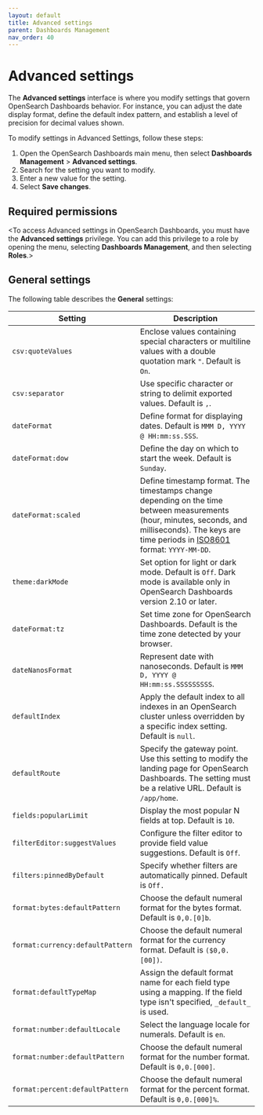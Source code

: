 ```yaml
---
layout: default
title: Advanced settings
parent: Dashboards Management
nav_order: 40
---
```


# Advanced settings

The **Advanced settings** interface is where you modify settings that govern OpenSearch Dashboards behavior. For instance, you can adjust the date display format, define the default index pattern, and establish a level of precision for decimal values shown.

To modify settings in Advanced Settings, follow these steps:

1. Open the OpenSearch Dashboards main menu, then select **Dashboards Management** > **Advanced settings**.
2. Search for the setting you want to modify.
3. Enter a new value for the setting. 
4. Select **Save changes**.

## Required permissions

<To access Advanced settings in OpenSearch Dashboards, you must have the **Advanced settings** privilege. You can add this privilege to a role by opening the menu, selecting **Dashboards Management**, and then selecting **Roles**.><This is example text and needs to be tailored for Dashboards.>

## General settings

The following table describes the **General** settings:

Setting  | Description  |
---------|--------------|
`csv:quoteValues`  | Enclose values containing special characters or multiline values with a double quotation mark `"`. Default is `On`.  |
`csv:separator`  | Use specific character or string to delimit exported values. Default is `,`.  |
`dateFormat`  | Define format for displaying dates. Default is `MMM D, YYYY @ HH:mm:ss.SSS`.  |
`dateFormat:dow`  | Define the day on which to start the week. Default is `Sunday`.  |
`dateFormat:scaled`  | Define timestamp format. The timestamps change depending on the time between measurements (hour, minutes, seconds, and milliseconds). The keys are time periods in [ISO8601](https://www.iso.org/iso-8601-date-and-time-format.html) format: `YYYY-MM-DD`.   |
`theme:darkMode` | Set option for light or dark mode. Default is `Off`. Dark mode is available only in OpenSearch Dashboards version 2.10 or later. |
`dateFormat:tz`  | Set time zone for OpenSearch Dashboards. Default is the time zone detected by your browser.  |
`dateNanosFormat`  | Represent date with nanoseconds. Default is `MMM D, YYYY @ HH:mm:ss.SSSSSSSSS`.  |
`defaultIndex`  | Apply the default index to all indexes in an OpenSearch cluster unless overridden by a specific index setting. Default is `null`.  |
`defaultRoute`  | Specify the gateway point. Use this setting to modify the landing page for OpenSearch Dashboards. The setting must be a relative URL. Default is `/app/home`. |
`fields:popularLimit` | Display the most popular N fields at top. Default is `10`.  |
`filterEditor:suggestValues` | Configure the filter editor to provide field value suggestions. Default is `Off`.  |
`filters:pinnedByDefault`  | Specify whether filters are automatically pinned. Default is `Off.`  |
`format:bytes:defaultPattern`  | Choose the default numeral format for the bytes format. Default is `0,0.[0]b`.  |
`format:currency:defaultPattern` | Choose the default numeral format for the currency format. Default is `($0,0.[00])`.  |
`format:defaultTypeMap` | Assign the default format name for each field type using a mapping. If the field type isn't specified, `_default_` is used.  |
`format:number:defaultLocale`  | Select the language locale for numerals. Default is `en`.  |
`format:number:defaultPattern`  | Choose the default numeral format for the number format. Default is `0,0.[000]`.  |
`format:percent:defaultPattern`  | Choose the default numeral format for the percent format. Default is `0,0.[000]%`.  |

 

